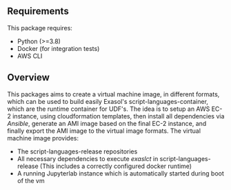 ## Requirements

This package requires:
* Python (>=3.8)
* Docker (for integration tests)
* AWS CLI

## Overview

This packages aims to create a virtual machine image, in different formats, which can be used to build easily Exasol's script-languages-container, which are the runtime container for UDF's.
The idea is to setup an AWS EC-2 instance, using cloudformation templates, then install all dependencies via _Ansible_, generate an AMI image based on the final EC-2 instance, and finally export the AMI image to the virtual image formats.
The virtual machine image provides:
* The script-languages-release repositories
* All necessary dependencies to execute _exaslct_ in script-languages-release (This includes a correctly configured docker runtime)
* A running Jupyterlab instance which is automatically started during boot of the vm

